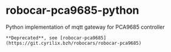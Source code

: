 # robocar-pca9685-python

Python implementation of mqtt gateway for PCA9685 controller

 	**Deprecated**, see [robocar-pca9685](https://git.cyrilix.bzh/robocars/robocar-pca9685)